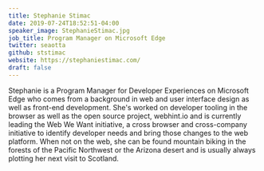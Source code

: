```yaml
---
title: Stephanie Stimac
date: 2019-07-24T18:52:51-04:00
speaker_image: StephanieStimac.jpg
job_title: Program Manager on Microsoft Edge
twitter: seaotta
github: ststimac
website: https://stephaniestimac.com/
draft: false
---
```


Stephanie is a Program Manager for Developer Experiences on Microsoft Edge who comes from a background in web and user interface design as well as front-end development. She's worked on developer tooling in the browser as well as the open source project, webhint.io and is currently leading the Web We Want initiative, a cross browser and cross-company initiative to identify developer needs and bring those changes to the web platform. When not on the web, she can be found mountain biking in the forests of the Pacific Northwest or the Arizona desert and is usually always plotting her next visit to Scotland.
